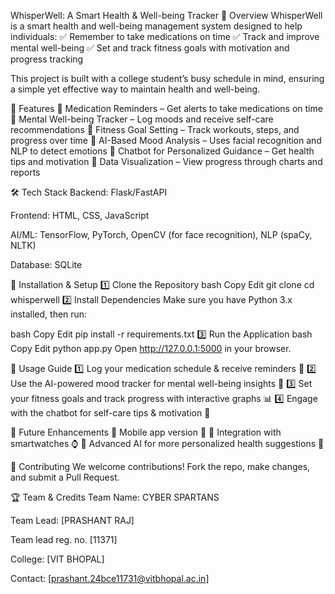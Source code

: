WhisperWell: A Smart Health & Well-being Tracker
📌 Overview
WhisperWell is a smart health and well-being management system designed to help individuals:
✅ Remember to take medications on time
✅ Track and improve mental well-being
✅ Set and track fitness goals with motivation and progress tracking

This project is built with a college student’s busy schedule in mind, ensuring a simple yet effective way to maintain health and well-being.

🚀 Features
🔹 Medication Reminders – Get alerts to take medications on time
🔹 Mental Well-being Tracker – Log moods and receive self-care recommendations
🔹 Fitness Goal Setting – Track workouts, steps, and progress over time
🔹 AI-Based Mood Analysis – Uses facial recognition and NLP to detect emotions
🔹 Chatbot for Personalized Guidance – Get health tips and motivation
🔹 Data Visualization – View progress through charts and reports

🛠 Tech Stack
Backend: Flask/FastAPI

Frontend: HTML, CSS, JavaScript

AI/ML: TensorFlow, PyTorch, OpenCV (for face recognition), NLP (spaCy, NLTK)

Database: SQLite

🔧 Installation & Setup
1️⃣ Clone the Repository
bash
Copy
Edit
git clone <your-forked-repo-url>
cd whisperwell
2️⃣ Install Dependencies
Make sure you have Python 3.x installed, then run:

bash
Copy
Edit
pip install -r requirements.txt
3️⃣ Run the Application
bash
Copy
Edit
python app.py
Open http://127.0.0.1:5000 in your browser.

📌 Usage Guide
1️⃣ Log your medication schedule & receive reminders 📅
2️⃣ Use the AI-powered mood tracker for mental well-being insights 🧠
3️⃣ Set your fitness goals and track progress with interactive graphs 📊
4️⃣ Engage with the chatbot for self-care tips & motivation 💬

📜 Future Enhancements
🔹 Mobile app version 📱
🔹 Integration with smartwatches ⌚
🔹 Advanced AI for more personalized health suggestions 🤖

🤝 Contributing
We welcome contributions! Fork the repo, make changes, and submit a Pull Request.

🏆 Team & Credits
Team Name: CYBER SPARTANS

Team Lead: [PRASHANT RAJ]

Team lead reg. no. [11371]

College: [VIT BHOPAL]

Contact: [prashant.24bce11731@vitbhopal.ac.in]


















